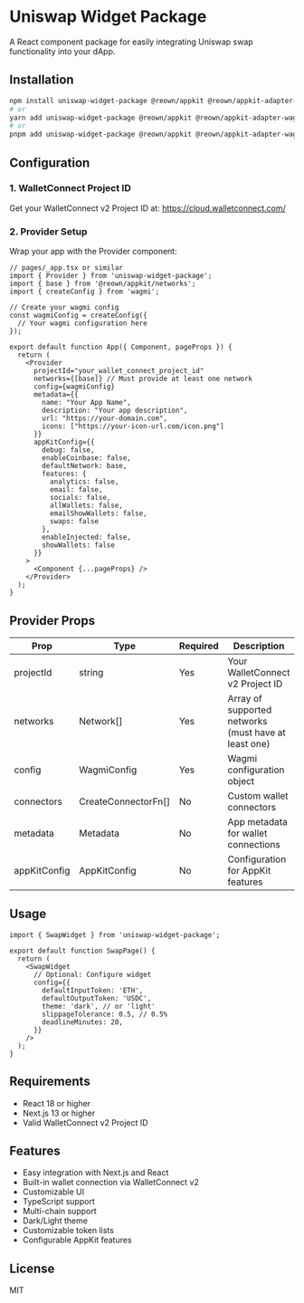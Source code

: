 # Uniswap Widget Package

A React component package for easily integrating Uniswap swap functionality into your dApp.

## Installation

```bash
npm install uniswap-widget-package @reown/appkit @reown/appkit-adapter-wagmi wagmi @tanstack/react-query
# or
yarn add uniswap-widget-package @reown/appkit @reown/appkit-adapter-wagmi wagmi @tanstack/react-query
# or
pnpm add uniswap-widget-package @reown/appkit @reown/appkit-adapter-wagmi wagmi @tanstack/react-query
```

## Configuration

### 1. WalletConnect Project ID
Get your WalletConnect v2 Project ID at: https://cloud.walletconnect.com/

### 2. Provider Setup

Wrap your app with the Provider component:

```tsx
// pages/_app.tsx or similar
import { Provider } from 'uniswap-widget-package';
import { base } from '@reown/appkit/networks';
import { createConfig } from 'wagmi';

// Create your wagmi config
const wagmiConfig = createConfig({
  // Your wagmi configuration here
});

export default function App({ Component, pageProps }) {
  return (
    <Provider
      projectId="your_wallet_connect_project_id"
      networks={[base]} // Must provide at least one network
      config={wagmiConfig}
      metadata={{
        name: "Your App Name",
        description: "Your app description",
        url: "https://your-domain.com",
        icons: ["https://your-icon-url.com/icon.png"]
      }}
      appKitConfig={{
        debug: false,
        enableCoinbase: false,
        defaultNetwork: base,
        features: {
          analytics: false,
          email: false,
          socials: false,
          allWallets: false,
          emailShowWallets: false,
          swaps: false
        },
        enableInjected: false,
        showWallets: false
      }}
    >
      <Component {...pageProps} />
    </Provider>
  );
}
```

## Provider Props

| Prop | Type | Required | Description |
|------|------|----------|-------------|
| projectId | string | Yes | Your WalletConnect v2 Project ID |
| networks | Network[] | Yes | Array of supported networks (must have at least one) |
| config | WagmiConfig | Yes | Wagmi configuration object |
| connectors | CreateConnectorFn[] | No | Custom wallet connectors |
| metadata | Metadata | No | App metadata for wallet connections |
| appKitConfig | AppKitConfig | No | Configuration for AppKit features |

## Usage

```tsx
import { SwapWidget } from 'uniswap-widget-package';

export default function SwapPage() {
  return (
    <SwapWidget 
      // Optional: Configure widget
      config={{
        defaultInputToken: 'ETH',
        defaultOutputToken: 'USDC',
        theme: 'dark', // or 'light'
        slippageTolerance: 0.5, // 0.5%
        deadlineMinutes: 20,
      }}
    />
  );
}
```

## Requirements

- React 18 or higher
- Next.js 13 or higher
- Valid WalletConnect v2 Project ID

## Features

- Easy integration with Next.js and React
- Built-in wallet connection via WalletConnect v2
- Customizable UI
- TypeScript support
- Multi-chain support
- Dark/Light theme
- Customizable token lists
- Configurable AppKit features

## License

MIT
